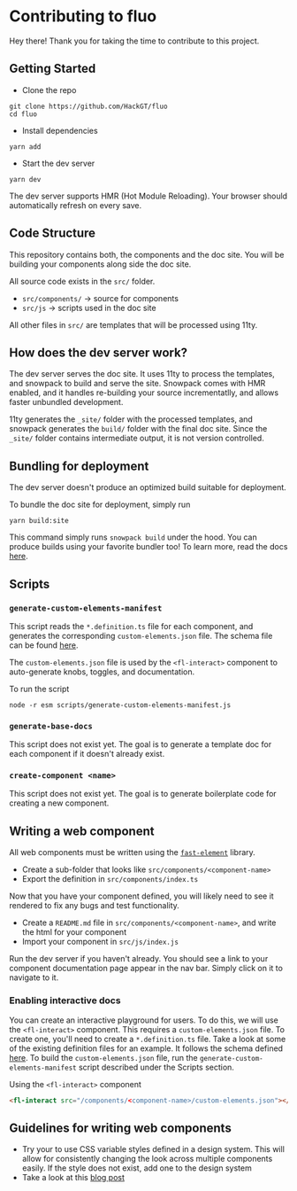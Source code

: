 # Contributing to fluo

Hey there! Thank you for taking the time to contribute to this project.

## Getting Started
- Clone the repo
```
git clone https://github.com/HackGT/fluo
cd fluo
```
- Install dependencies
```
yarn add
```
- Start the dev server
```
yarn dev
```

The dev server supports HMR (Hot Module Reloading). Your browser should automatically refresh on every save.

## Code Structure
This repository contains both, the components and the doc site. You will be building your components along side the doc site.

All source code exists in the `src/` folder.

- `src/components/` -> source for components
- `src/js` -> scripts used in the doc site

All other files in `src/` are templates that will be processed using 11ty.

## How does the dev server work?
The dev server serves the doc site. It uses 11ty to process the templates, and snowpack to build and serve the site. Snowpack comes with HMR enabled, and it handles re-building your source incrementatlly, and allows faster unbundled development.

11ty generates the `_site/` folder with the processed templates, and snowpack generates the `build/` folder with the final doc site. Since the `_site/` folder contains intermediate output, it is not version controlled.

## Bundling for deployment
The dev server doesn't produce an optimized build suitable for deployment.

To bundle the doc site for deployment, simply run
```
yarn build:site
```
This command simply runs `snowpack build` under the hood. You can produce builds using your favorite bundler too! To learn more, read the docs [here](https://www.snowpack.dev/concepts/build-pipeline).

## Scripts

### `generate-custom-elements-manifest`
This script reads the `*.definition.ts` file for each component, and generates the corresponding `custom-elements.json` file. The schema file can be found [here](src/components/schema.ts).

The `custom-elements.json` file is used by the `<fl-interact>` component to auto-generate knobs, toggles, and documentation.

To run the script
```
node -r esm scripts/generate-custom-elements-manifest.js
```

### `generate-base-docs`
This script does not exist yet. The goal is to generate a template doc for each component if it doesn't already exist.

### `create-component <name>`
This script does not exist yet. The goal is to generate boilerplate code for creating a new component.

## Writing a web component

All web components must be written using the [`fast-element`](https://www.fast.design/) library.

- Create a sub-folder that looks like `src/components/<component-name>`
- Export the definition in `src/components/index.ts`

Now that you have your component defined, you will likely need to see it rendered to fix any bugs and test functionality.

- Create a `README.md` file in `src/components/<component-name>`, and write the html for your component
- Import your component in `src/js/index.js`

Run the dev server if you haven't already. You should see a link to your component documentation page appear in the nav bar. Simply click on it to navigate to it.

### Enabling interactive docs
You can create an interactive playground for users. To do this, we will use the `<fl-interact>` component. This requires a `custom-elements.json` file. 
To create one, you'll need to create a `*.definition.ts` file. Take a look at some of the existing definition files for an example. It follows the schema defined [here](src/components/schema.ts). To build the `custom-elements.json` file, run the `generate-custom-elements-manifest` script described under the Scripts section.

Using the `<fl-interact>` component
```html
<fl-interact src="/components/<component-name>/custom-elements.json"></fl-interact>
```

## Guidelines for writing web components
- Try your to use CSS variable styles defined in a design system. This will allow for consistently changing the look across multiple components easily. If the style does not exist, add one to the design system
- Take a look at this [blog post](https://developers.google.com/web/fundamentals/web-components/best-practices)

